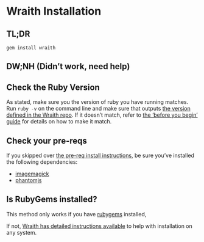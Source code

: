 # Wraith Installation

## TL;DR

```
gem install wraith
```

## DW;NH (Didn’t work, need help)

## Check the Ruby Version

As stated, make sure you the version of ruby you have running matches. Run `ruby -v` on the command line and make sure that outputs [the version defined in the Wraith repo](https://github.com/BBC-News/wraith/blob/master/.ruby-version). If it doesn’t match, refer to [the ‘before you begin’ guide](./../1-prereqs.html#the-things-the-tools-need-to-run:) for details on how to make it match.

## Check your pre-reqs

If you skipped over [the pre-req install instructions](./../1-prereqs.html#the-things-the-tools-need-to-run:), be sure you’ve installed the following dependencies:

- [imagemagick](http://www.imagemagick.org/script/binary-releases.php)
- [phantomjs](http://phantomjs.org/download.html)

## Is RubyGems installed?

This method only works if you have [rubygems](https://rubygems.org/) installed, 

If not, [Wraith has detailed instructions available](http://bbc-news.github.io/wraith/os-install.html) to help with installation on any system.